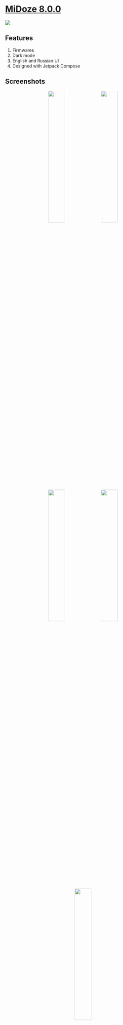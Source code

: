 # <a href="https://github.com/Keddnyo/MiDoze/releases/latest">MiDoze 8.0.0</a>

<a href="https://github.com/Keddnyo/MiDoze/releases"><img src="https://img.shields.io/github/downloads/keddnyo/midoze/total?style=for-the-badge"></a>

## Features
1. Firmwares
2. Dark mode
3. English and Russian UI
4. Designed with Jetpack Compose

## Screenshots
<p align="center">
  <img src="https://user-images.githubusercontent.com/65981689/189422416-2eaf0043-feba-4394-bba7-1dcc740b01a9.png" max-width="100%" width="33%">
  <img src="https://user-images.githubusercontent.com/65981689/189422423-0d67b498-cb92-4418-b257-47e32f962ab4.png" max-width="100%" width="33%">
  <img src="https://user-images.githubusercontent.com/65981689/189422425-979bafd5-16b5-42a9-878e-a171128599e6.png" max-width="100%" width="33%">
  <img src="https://user-images.githubusercontent.com/65981689/189422431-16c05320-2f64-4ef6-8eb3-4b380b00d585.png" max-width="100%" width="33%">
  <img src="https://user-images.githubusercontent.com/65981689/189422432-8848ecf4-7fbb-4eb5-8809-86d661af5fce.png" max-width="100%" width="33%">
</p>

[Показать на русском](https://github.com/Keddnyo/MiDoze/blob/master/README.ru-RU.md)
